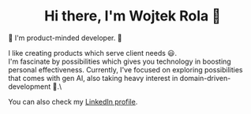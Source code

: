
<h1 align="center">Hi there, I'm Wojtek Rola 👋</h1>


👋 I'm product-minded developer. 👷

I like creating products which serve client needs  😃. \
I'm fascinate by possibilities which gives you technology in boosting personal effectiveness.
Currently, I've focused on exploring possibilities that comes with gen AI, also taking heavy interest in domain-driven-development  🚀.\

You can also check my [LinkedIn profile](https://www.linkedin.com/in/rola-wojciech/).